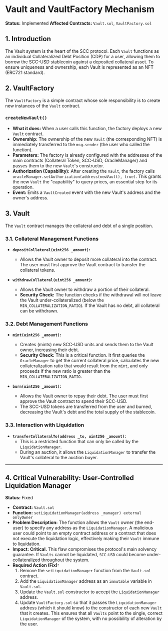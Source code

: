 # Vault and VaultFactory Mechanism

**Status:** Implemented
**Affected Contracts:** `Vault.sol`, `VaultFactory.sol`

## 1. Introduction

The Vault system is the heart of the SCC protocol. Each `Vault` functions as an individual Collateralized Debt Position (CDP) for a user, allowing them to borrow the SCC-USD stablecoin against a deposited collateral asset. To ensure uniqueness and ownership, each Vault is represented as an NFT (ERC721 standard).

## 2. VaultFactory

The `VaultFactory` is a simple contract whose sole responsibility is to create new instances of the `Vault` contract.

### `createNewVault()`

- **What it does:** When a user calls this function, the factory deploys a new `Vault` contract.
- **Ownership:** The ownership of the new `Vault` (the corresponding NFT) is immediately transferred to the `msg.sender` (the user who called the function).
- **Parameters:** The factory is already configured with the addresses of the main contracts (Collateral Token, SCC-USD, OracleManager) and passes them to the new `Vault`'s constructor.
- **Authorization (Capability):** After creating the `Vault`, the factory calls `oracleManager.setAuthorization(address(newVault), true)`. This grants the new `Vault` the "capability" to query prices, an essential step for its operation.
- **Event:** Emits a `VaultCreated` event with the new Vault's address and the owner's address.

## 3. Vault

The `Vault` contract manages the collateral and debt of a single position.

### 3.1. Collateral Management Functions

- **`depositCollateral(uint256 _amount)`:**
  - Allows the Vault owner to deposit more collateral into the contract. The user must first approve the Vault contract to transfer the collateral tokens.

- **`withdrawCollateral(uint256 _amount)`:**
  - Allows the Vault owner to withdraw a portion of their collateral. 
  - **Security Check:** The function checks if the withdrawal will not leave the Vault under-collateralized (below the `MIN_COLLATERALIZATION_RATIO`). If the Vault has no debt, all collateral can be withdrawn.

### 3.2. Debt Management Functions

- **`mint(uint256 _amount)`:**
  - Creates (mints) new SCC-USD units and sends them to the Vault owner, increasing their debt.
  - **Security Check:** This is a critical function. It first queries the `OracleManager` to get the current collateral price, calculates the new collateralization ratio that would result from the `mint`, and only proceeds if the new ratio is greater than the `MIN_COLLATERALIZATION_RATIO`.

- **`burn(uint256 _amount)`:**
  - Allows the Vault owner to repay their debt. The user must first approve the Vault contract to spend their SCC-USD.
  - The SCC-USD tokens are transferred from the user and burned, decreasing the Vault's debt and the total supply of the stablecoin.

### 3.3. Interaction with Liquidation

- **`transferCollateralTo(address _to, uint256 _amount)`:**
  - This is a restricted function that can only be called by the `LiquidationManager`.
  - During an auction, it allows the `LiquidationManager` to transfer the Vault's collateral to the auction buyer.

---

## 4. Critical Vulnerability: User-Controlled Liquidation Manager

**Status:** Fixed

-   **Contract:** `Vault.sol`
-   **Function:** `setLiquidationManager(address _manager) external onlyOwner`
-   **Problem Description:** The function allows the `Vault` owner (the end-user) to specify any address as the `LiquidationManager`. A malicious user could point to an empty contract address or a contract that does not execute the liquidation logic, effectively making their `Vault` immune to liquidation.
-   **Impact:** **Critical.** This flaw compromises the protocol's main solvency guarantee. If `Vaults` cannot be liquidated, `SCC-USD` could become under-collateralized throughout the system.
-   **Required Action (Fix):**
    1.  Remove the `setLiquidationManager` function from the `Vault.sol` contract.
    2.  Add the `LiquidationManager` address as an `immutable` variable in `Vault.sol`.
    3.  Update the `Vault.sol` constructor to accept the `LiquidationManager` address.
    4.  Update `VaultFactory.sol` so that it passes the `LiquidationManager` address (which it should know) to the constructor of each new `Vault` that it creates. This ensures that all `Vaults` point to the single, correct `LiquidationManager` of the system, with no possibility of alteration by the user.